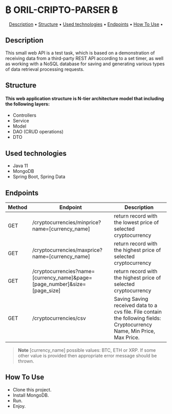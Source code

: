 # ₿ ORIL-CRIPTO-PARSER ₿

<p align="center">
  <a href="#description">Description</a> •
  <a href="#structure">Structure</a> •
  <a href="#used-technologies">Used technologies</a> •
  <a href="#endpoints">Endpoints</a> •
  <a href="#how-to-use">How To Use</a> •
</p>

## Description

This small web API is a test task, which is based on a demonstration of receiving data from a third-party REST API according to a set timer, as well as working with a NoSQL database for saving and generating various types of data retrieval processing requests.

## Structure
#### This web application structure is N-tier architecture model that including the following layers:
- Controllers
- Service
- Model
- DAO (CRUD operations)
- DTO


## Used technologies

- Java 11
- MongoDB
- Spring Boot, Spring Data

## Endpoints

<table>
<thead>
<tr>
<th>Method</th>
<th align="center">Endpoint</th>
<th align="center">Description</th>
</tr>
</thead>
<tbody>
<tr>
<td>GET</td>
<td>/cryptocurrencies/minprice?name=[currency_name]</td>
<td>return record with the lowest price of selected cryptocurrency</td>
</tr>
<tr>
<td>GET</td>
<td>/cryptocurrencies/maxprice?name=[currency_name]</td>
<td>return record with the highest price of selected cryptocurrency</td>
</tr>
<tr>
<td>GET</td>
<td>/cryptocurrencies?name=[currency_name]&page=[page_number]&size=[page_size]</td>
<td>return record with the highest price of selected cryptocurrency</td>
</tr>
<tr>
<td>GET</td>
<td>/cryptocurrencies/csv</td>
<td>Saving Saving received data to a cvs file. File contain the following fields: Cryptocurrency Name, Min Price, Max Price.</td>
</tr>
</tbody>
</table>

> **Note**
> [currency_name] possible values: BTC, ETH or XRP. If some other value is provided then appropriate error message should be thrown.

## How To Use

- Clone this project.
- Install MongoDB.
- Run.
- Enjoy.
